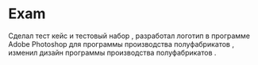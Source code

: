 # Exam
Сделал тест кейс и тестовый набор , разработал  логотип в программе  Adobe Photoshop для программы производства полуфабрикатов , изменил дизайн программы производства полуфабрикатов .
